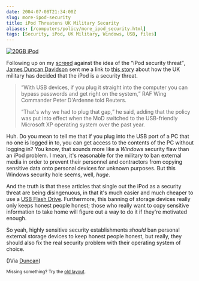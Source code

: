 ```yaml
--- 
date: 2004-07-08T21:34:00Z
slug: more-ipod-security
title: iPod Threatens UK Military Security
aliases: [/computers/policy/more_ipod_security.html]
tags: [Security, iPod, UK Military, Windows, USB, files]
---
```


<a href="http://www.amazon.com/exec/obidos/ASIN/B0000CEORU/justatheory-20" title="Buy an iPod from Amazon.com!"><img src="http://images.amazon.com/images/P/B0000CEORU.01.MZZZZZZZ.jpg" alt="20GB iPod" /></a>

<p>Following up on my <a href="/computers/policy/ipod_security_threat.html" title="Gartner: iPod is a Security Threat">screed</a> against the idea of the <q>iPod security threat</q>, <a href="http://x180.net/" title="x180.net">James Duncan Davidson</a> sent me a link to <a href="http://www.cnn.com/2004/TECH/internet/07/13/britain.mod.reut/index.html" title="UK military: iPod is security risk" />this story</a> about how the UK military has decided that the iPod is a security threat.</p>

<blockquote>
  <p><q>With USB devices, if you plug it straight into the computer you can
  bypass passwords and get right on the system,</q> RAF Wing Commander Peter
  D'Ardenne told Reuters.</p>

  <p><q>That's why we had to plug that gap,</q> he said, adding that the
  policy was put into effect when the MoD switched to the USB-friendly
  Microsoft XP operating system over the past year.</p>
</blockquote>

<p>Huh. Do you mean to tell me that if you plug into the USB port of a PC that
no one is logged in to, you can get access to the contents of the PC without
logging in? You know, that sounds more like a <em>Windows</em> security flaw
than an iPod problem. I mean, it's reasonable for the military to ban external
media in order to prevent their personnel and contractors from copying
sensitive data onto personal devices for unknown purposes. But this Windows
security hole seems, well, <em>huge</em>.</p>

<p>And the truth is that these articles that single out the iPod as a security
threat are being disingenuous, in that it's much easier and much cheaper to use
a <a href="http://www.amazon.com/exec/obidos/ASIN/B0001F21IS/justatheory-20" title="Buy a USB Flash Drive from Amazon">USB Flash Drive</a>. Furthermore, this
banning of storage devices really only keeps honest people honest; those who
really want to copy sensitive information to take home will figure out a way to
do it if they're motivated enough.</p>

<p>So yeah, highly sensitive security establishments <em>should</em> ban personal
external storage devices to keep honest people honest, but really, they should
also fix the real security problem with their operating system of choice.</p>

<p>()Via <a href="http://x180.net/" title="x180.net">Duncan</a>)</p>

<p class="past"><small>Missing something? Try the <a rel="nofollow" href="http://past.justatheory.com/computers/policy/more_ipod_security.html">old layout</a>.</small></p>


